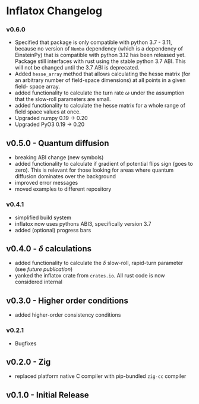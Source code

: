 # Inflatox Changelog

### v0.6.0
- Specified that package is only compatible with python 3.7 - 3.11, because
  no version of `Numba` dependency (which is a dependency of EinsteinPy) that is
  compatible with python 3.12 has been released yet. Package still interfaces
  with rust using the stable python 3.7 ABI. This will not be changed until
  the 3.7 ABI is deprecated. 
- Added `hesse_array` method that allows calculating the hesse matrix (for an
  arbitrary number of field-space dimensions) at all points in a given field-
  space array.
- added functionality to calculate the turn rate $\omega$ under the assumption
  that the slow-roll parameters are small.
- added functionality to calculate the hesse matrix for a whole range of field
  space values at once.
- Upgraded numpy 0.19 -> 0.20
- Upgraded PyO3 0.19 -> 0.20

## v0.5.0 - Quantum diffusion
- breaking ABI change (new symbols)
- added functionality to calculate if gradient of potential flips sign (goes to
  zero). This is relevant for those looking for areas where quantum diffusion
  dominates over the background
- improved error messages
- moved examples to different repository

### v0.4.1
- simplified build system
- inflatox now uses pythons ABI3, specifically version 3.7
- added (optional) progress bars

## v0.4.0 - $\delta$ calculations
- added functionality to calculate the $\delta$ slow-roll, rapid-turn parameter (see _future publication_)
- yanked the inflatox crate from `crates.io`. All rust code is now considered internal

## v0.3.0 - Higher order conditions
- added higher-order consistency conditions

### v0.2.1
- Bugfixes

## v0.2.0 - Zig
- replaced platform native C compiler with pip-bundled `zig-cc` compiler

## v0.1.0 - Initial Release